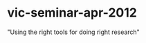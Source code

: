 vic-seminar-apr-2012
====================

&quot;Using the right tools for doing right research&quot;